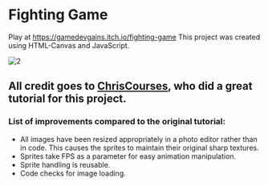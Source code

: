 # Fighting Game
Play at https://gamedevgains.itch.io/fighting-game
This project was created using HTML-Canvas and JavaScript.

![2](https://github.com/Haxeli/HTML-Canvas-Fighting-Game/assets/79052109/bd547e81-92ee-41ae-85a4-804aa51b1bfd)

## All credit goes to [ChrisCourses](https://www.youtube.com/c/ChrisCourses), who did a great tutorial for this project.

### List of improvements compared to the original tutorial:
- All images have been resized appropriately in a photo editor rather than in code. This causes the sprites to maintain their original sharp textures.
- Sprites take FPS as a parameter for easy animation manipulation.
- Sprite handling is reusable.
- Code checks for image loading.
